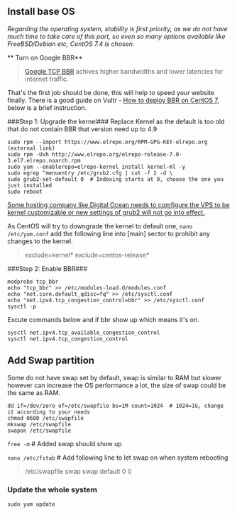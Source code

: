 ## Install base OS ##

*Regarding the operating system, stability is first priority, as we do not have much time to take care of this part, so even so many options available like FreeBSD/Debian etc, CentOS 7.4 is chosen.*

** Turn on Google BBR**
> [Google TCP BBR](https://cloud.google.com/blog/products/gcp/tcp-bbr-congestion-control-comes-to-gcp-your-internet-just-got-faster) achives higher bandwidths and lower latencies for internet traffic.

That's the first job should be done, this will help to speed your website finally. There is a good guide on Vultr - [How to deploy BBR on CentOS 7](https://www.vultr.com/docs/how-to-deploy-google-bbr-on-centos-7), below is a brief instruction.

###Step 1: Upgrade the kernel###
Replace Kernel as the default is too old that do not contain BBR that version need up to 4.9

```
sudo rpm --import https://www.elrepo.org/RPM-GPG-KEY-elrepo.org (external link)
sudo rpm -Uvh http://www.elrepo.org/elrepo-release-7.0-3.el7.elrepo.noarch.rpm
sudo yum --enablerepo=elrepo-kernel install kernel-ml -y
sudo egrep ^menuentry /etc/grub2.cfg | cut -f 2 -d \
sudo grub2-set-default 0  # Indexing starts at 0, choose the one you just installed
sudo reboot
```
[Some hosting company like Digital Ocean needs to comfigure the VPS to be kernel customizable or new settings of grub2 will not go into effect.](https://blog.csdn.net/weixin_42405070/article/details/82383847)

As CentOS will try to downgrade the kernel to default one, `nano /etc/yum.conf` add the following line into [main] sector to prohibit any changes to the kernel.

> exclude=kernel*
> exclude=centos-release*

###Step 2: Enable BBR###

```
modprobe tcp_bbr
echo "tcp_bbr" >> /etc/modules-load.d/modules.conf
echo "net.core.default_qdisc=fq" >> /etc/sysctl.conf
echo "net.ipv4.tcp_congestion_control=bbr" >> /etc/sysctl.conf
sysctl -p
```

Excute commands below and if bbr show up which means it's on.

```
sysctl net.ipv4.tcp_available_congestion_control
sysctl net.ipv4.tcp_congestion_control
```

## Add Swap partition ##
Some do not have swap set by default, swap is similar to RAM but slower however can increase the OS performance a lot, the size of swap could be the same as RAM.

```
dd if=/dev/zero of=/etc/swapfile bs=1M count=1024  # 1024=1G, change it according to your needs
chmod 0600 /etc/swapfile
mkswap /etc/swapfile
swapon /etc/swapfile
```

`free -m` # Added swap should show up

`nano /etc/fstab` # Add following line to let swap on when system rebooting

> /etc/swapfile	swap	swap	default	0	0

### Update the whole system ###

`sudo yum update`
